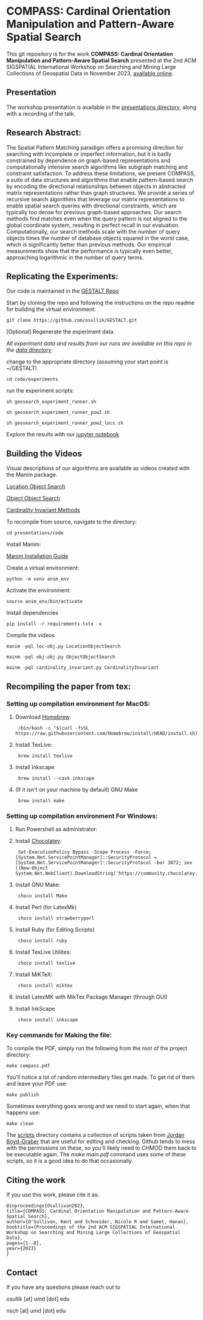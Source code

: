 # COMPASS: Cardinal Orientation Manipulation and Pattern-Aware Spatial Search

This git repository is for the work **COMPASS: Cardinal Orientation Manipulation and Pattern-Aware Spatial Search** presented at the 2nd ACM SIGSPATIAL International Workshop on Searching and Mining Large Collections of Geospatial Data in November 2023, [available online](https://dl.acm.org/doi/pdf/10.1145/3615890.3628537). 

## Presentation

The workshop presentation is available in the [presentations directory](https://github.com/osullik/COMPASS_GEOSEARCH/tree/main/presentations), along with a recording of the talk. 

## Research Abstract: 

The Spatial Pattern Matching paradigm offers a promising direction for searching with incomplete or imperfect information, but it is badly constrained by dependence on graph-based representations and computationally intensive search algorithms like subgraph matching and constraint satisfaction. To address these limitations, we present COMPASS, a suite of data structures and algorithms that enable pattern-based search by encoding the directional relationships between objects in abstracted matrix representations rather than graph structures. We provide a series of recursive search algorithms that leverage our matrix representations to enable spatial search queries with directional constraints, which are typically too dense for previous graph-based approaches. Our search methods find matches even when the query pattern is not aligned to the global coordinate system, resulting in perfect recall in our evaluation. Computationally, our search methods scale with the number of query objects times the number of database objects squared in the worst case, which is significantly better than previous methods. Our empirical measurements show that the performance is typically even better, approaching logarithmic in the number of query terms.

## Replicating the Experiments:

Our code is maintained in the [GESTALT Repo](https://github.com/osullik/GESTALT)

Start by cloning the repo and following the instructions on the repo readme for building the virtual environment:

    git clone https://github.com/osullik/GESTALT.git

[Optional] Regenerate the experiment data. 

*All experiment data and results from our runs are available on this repo in the [data directory](https://github.com/osullik/COMPASS_GEOSEARCH/tree/main/data)*

change to the appropriate directory (assuming your start point is ~/GESTALT)

    cd code/experiments

run the experiment scripts: 

    sh geosearch_experiment_runner.sh

    sh geosearch_experiment_runner_pow2.sh

    sh geosearch_experiment_runner_pow2_locs.sh

Explore the results with our [jupyter notebook](https://github.com/osullik/GESTALT/blob/main/code/COMPASS_experimental_analysis.ipynb)


## Building the Videos

Visual descriptions of our algorithms are available as videos created with the Manim package.

[Location Object Search](https://github.com/osullik/COMPASS_GEOSEARCH/blob/main/presentations/01_LocationObjectSearch.mp4)

[Object Object Search](https://github.com/osullik/COMPASS_GEOSEARCH/blob/main/presentations/02_ObjectObjectSearch.mp4)

[Cardinality Invariant Methods](https://github.com/osullik/COMPASS_GEOSEARCH/blob/main/presentations/03_CardinalityInvariant.mp4)

To recompile from source, navigate to the directory: 

    cd presentations/code

Install Manim:

  [Manim Installation Guide](https://docs.manim.community/en/stable/installation.html#local-installation)

Create a virtual environment: 

    python -m venv anim_env 

Activate the environment: 

    source anim_env/bin/activate

Install dependencies

    pip install -r requirements.txtx  x

Compile the videos

    manim -pql loc-obj.py LocationObjectSearch

    mainm -pql obj-obj.py ObjectObjectSearch

    mainm -pql cardinality_invariant.py CardinalityInvariant

## Recompiling the paper from tex:

### Setting up compilation environment for MacOS: 

1. Download [Homebrew](brew.sh): 

        /bin/bash -c "$(curl -fsSL https://raw.githubusercontent.com/Homebrew/install/HEAD/install.sh)"

2. Install TexLive: 

        brew install texlive

3. Install Inkscape

        brew install --cask inkscape

4. (If it isn't on your machine by default) GNU Make

        brew install make

### Setting up compilation environment For Windows: 

1. Run Powershell as administrator: 

2. Install [Chocolatey](https://chocolatey.org/): 

        Set-ExecutionPolicy Bypass -Scope Process -Force; [System.Net.ServicePointManager]::SecurityProtocol = [System.Net.ServicePointManager]::SecurityProtocol -bor 3072; iex ((New-Object System.Net.WebClient).DownloadString('https://community.chocolatey.org/install.ps1'))

3. Install GNU Make: 

        choco install Make

4. Install Perl (for LatexMk)

        choco install strawberryperl

5. Install Ruby (for Editing Scripts)

        choco install ruby

6. Install TexLive Utilites: 

        choco install texlive

7. Install MiKTeX: 

        choco install miktex

8. Install LatexMK with MikTex Package Manager (through GUI)

9. Install InkScape

        choco install inkscape


### Key commands for Making the file: 

To compile the PDF, simply run the following from the root of the project directory:

    make compass.pdf

You'll notice a lot of random intermediary files get made. To get rid of them and leave your PDF use:

    make publish

Sometimes everything goes wrong and we need to start again, when that happens use: 

    make clean

The [scripts](https://github.com/osullik/COMPASS_GEOSEARCH/tree/main/scripts) directory contains a collection of scripts taken from [Jordan Boyd-Graber](https://github.com/Pinafore/publications/tree/master/scripts) that are useful for editing and checking. Github tends to mess with the permissions on these, so you'll likely need to CHMOD them back to be executable again. The *make main.pdf* command uses some of these scripts, so it is a good idea to do that occasionally. 

## Citing the work

If you use this work, please cite it as: 

    @inproceedings{Osullivan2023,
    title={COMPASS: Cardinal Orientation Manipulation and Pattern-Aware Spatial Search},
    author={O'Sullivan, Kent and Schneider, Nicole R and Samet, Hanan},
    booktitle={Proceedings of the 2nd ACM SIGSPATIAL International Workshop on Searching and Mining Large Collections of Geospatial Data},
    pages={1--8},
    year={2023}
    }

## Contact

If you have any questions please reach out to 

  osullik [at] umd [dot] edu

  nsch [at] umd [dot] edu
